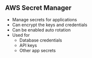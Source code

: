 ## AWS Secret Manager

- Manage secrets for applications
- Can encrypt the keys and credentials
- Can be enabled auto rotation
- Used for
  - Database credentials
  - API keys
  - Other app secrets
